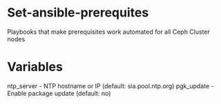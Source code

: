 Set-ansible-prerequites
=======================

Playbooks that make prerequisites work automated for all Ceph Cluster nodes

Variables
=========

ntp_server - NTP hostname or IP (default: sia.pool.ntp.org)
pgk_update - Enable package update (default: no)

